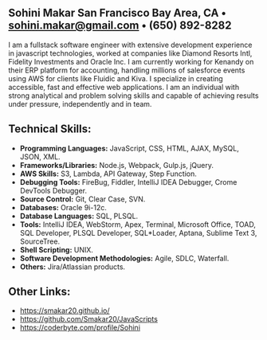 ## Sohini Makar San Francisco Bay Area, CA • sohini.makar@gmail.com • (650) 892-8282
I am a fullstack software engineer with extensive development experience in javascript technologies, worked at companies like Diamond Resorts Intl, Fidelity Investments and Oracle Inc. I am currently working for Kenandy on their ERP platform for accounting, handling millions of salesforce events using AWS for clients like Fluidic and Kiva. I specialize in creating accessible, fast and effective web applications. I am an individual with strong analytical and problem solving skills and capable of achieving results under pressure, independently and in team.

## Technical Skills:
- **Programming Languages:** JavaScript, CSS, HTML, AJAX, MySQL, JSON, XML.
- **Frameworks/Libraries:** Node.js, Webpack, Gulp.js, jQuery.
- **AWS Skills:** S3, Lambda, API Gateway, Step Function.
- **Debugging Tools:** FireBug, Fiddler, IntelliJ IDEA Debugger, Crome DevTools Debugger.
- **Source Control:** Git, Clear Case, SVN.
- **Databases:** Oracle 9i-12c.
- **Database Languages:** SQL, PLSQL.
- **Tools:** IntelliJ IDEA, WebStorm, Apex, Terminal, Microsoft Office, TOAD, SQL Developer, PLSQL Developer, SQL*Loader, Aptana, Sublime Text 3, SourceTree.
- **Shell Scripting:** UNIX.
- **Software Development Methodologies:** Agile, SDLC, Waterfall.
- **Others:** Jira/Atlassian products.

## Other Links:
- https://smakar20.github.io/
- https://github.com/Smakar20/JavaScripts
- https://coderbyte.com/profile/Sohini
